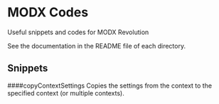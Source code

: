 # MODX Codes

Useful snippets and codes for MODX Revolution

See the documentation in the README file of each directory.

## Snippets

####copyContextSettings
Copies the settings from the context to the specified context (or multiple contexts).
